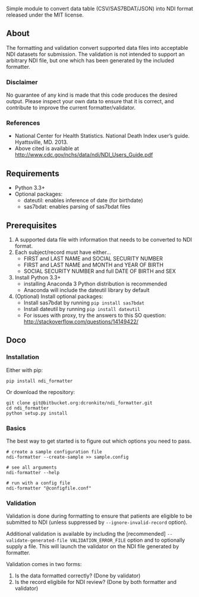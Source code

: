 Simple module to convert data table (CSV/SAS7BDAT/JSON) into NDI format released under the MIT license.

## About ##
The formatting and validation convert supported data files into acceptable NDI datasets for submission. The validation is not intended to support an arbitrary NDI file, but one which has been generated by the included formatter.

### Disclaimer ###
No guarantee of any kind is made that this code produces the desired output. Please inspect your own data to ensure that it is correct, and contribute to improve the current formatter/validator.

### References ###
* National Center for Health Statistics. National Death Index user’s guide. Hyattsville, MD. 2013.
* Above cited is available at http://www.cdc.gov/nchs/data/ndi/NDI_Users_Guide.pdf

## Requirements ##
* Python 3.3+
* Optional packages:
    * dateutil: enables inference of date (for birthdate)
    * sas7bdat: enables parsing of sas7bdat files
    
## Prerequisites ##
1. A supported data file with information that needs to be converted to NDI format.
2. Each subject/record must have either...
    *  FIRST and LAST NAME and SOCIAL SECURITY NUMBER
    *  FIRST and LAST NAME and MONTH and YEAR OF BIRTH
    *  SOCIAL SECURITY NUMBER and full DATE OF BIRTH and SEX
4. Install Python 3.3+ 
    * installing Anaconda 3 Python distribution is recommended
    * Anaconda will include the dateutil library by default
5. (Optional) Install optional packages:
    * Install sas7bdat by running `pip install sas7bdat`
    * Install dateutil by running `pip install dateutil`
    * For issues with proxy, try the answers to this SO question: http://stackoverflow.com/questions/14149422/

## Doco ##

### Installation ###
Either with pip:

    pip install ndi_formatter
     
Or download the repository:
    
    git clone git@bitbucket.org:dcronkite/ndi_formatter.git
    cd ndi_formatter
    python setup.py install

### Basics ###
The best way to get started is to figure out which options you need to pass.

    # create a sample configuration file
    ndi-formatter --create-sample >> sample.config
    
    # see all arguments
    ndi-formatter --help
    
    # run with a config file
    ndi-formatter "@configfile.conf"
    
### Validation ###
Validation is done during formatting to ensure that patients are eligible to be submitted to NDI (unless suppressed by `--ignore-invalid-record` option).

Additional validation is available by including the [recommended] `--validate-generated-file VALIDATION_ERROR_FILE` option and to optionally supply a file. This will launch the validator on the NDI file generated by formatter.

Validation comes in two forms:
1. Is the data formatted correctly? (Done by validator)
2. Is the record eligibile for NDI review? (Done by both formatter and validator)
    